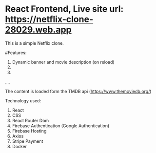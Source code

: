 # React Frontend, Live site url: https://netflix-clone-28029.web.app
This is a simple Netflix clone.

#Features:
1. Dynamic banner and movie description (on reload)
2.
3.
....

The content is loaded form the TMDB api (https://www.themoviedb.org/)

Technology used:

1. React
2. CSS
3. React Router Dom
4. Firebase Authentication (Google Authentication)
5. Firebase Hosting
6. Axios
7. Stripe Payment
8. Docker
